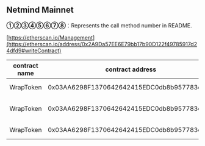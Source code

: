 ## Netmind Mainnet

**①②③④⑤⑥⑦⑧**：Represents the call method number in README.

[https://etherscan.io/Management](https://etherscan.io/address/0x2A9Da57EE6E79bb17b90D122f49785917d24dfd9#writeContract)

|contract name|contract address|Proposal ID|Operating Instructions|invoke methods|parameter invocation|
| --- | --- | --- |--- | --- |---|
|      WrapToken    |   0x03AA6298F1370642642415EDC0db8b957783e8D6 |    | **⑥**Upgrade Contract  | upgrad |   0xde1c06414aB6eB6Ef32ea0d37282B20E980bE811  |
|      WrapToken    |   0x03AA6298F1370642642415EDC0db8b957783e8D6 |      | **③** withdraw Tokens | withdrawTokens |  0x0e8cc705000000000000000000000000000000000000000000000000000000000000004000000000000000000000000058d37fddab1059692e5c40fa562570e49be655280000000000000000000000000000000000000000000000000000000000000004000000000000000000000000514910771af9ca656af840dff83e8264ecf986ca00000000000000000000000003aa6298f1370642642415edc0db8b957783e8d6000000000000000000000000a0b86991c6218b36c1d19d4a2e9eb0ce3606eb48000000000000000000000000dac17f958d2ee523a2206206994597c13d831ec7  |
|      WrapToken    |   0x03AA6298F1370642642415EDC0db8b957783e8D6 |    | **⑥**Upgrade Contract  | upgrad |   0x8F42E892Ef1b47EA898236F577C89153F4d71cCB  |
